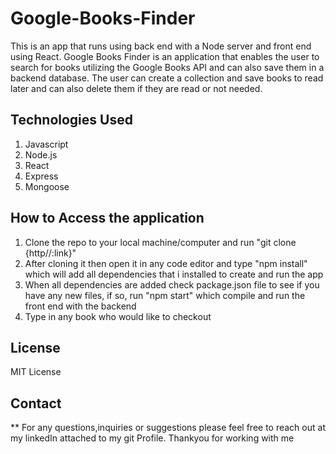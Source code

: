 # Google-Books-Finder

This is an app that runs using back end with a Node server and front end using React. Google Books Finder is an application that enables the user to search for books utilizing the Google Books API and can also save them in a backend database. The user can create a collection and save books to read later and can also delete them if they are read or not needed.

## Technologies Used

1. Javascript
2. Node.js
3. React
4. Express
5. Mongoose

## How to Access the application

1. Clone the repo to your local machine/computer and run "git clone {http//:link}"
2. After cloning it then open it in any code editor and type "npm install" which will add all dependencies that i installed to create and run the app
3. When all dependencies are added check package.json file to see if you have any new files, if so, run "npm start" which compile and run the front end with the backend
4. Type in any book who would like to checkout 

## License

MIT License

## Contact

** For any questions,inquiries or suggestions please feel free to reach out at my linkedIn attached to my git Profile. Thankyou for working with me 
